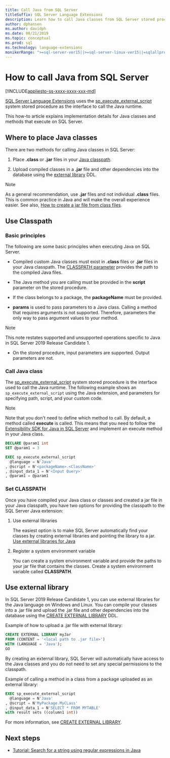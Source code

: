 ```yaml
---
title: Call Java from SQL Server
titleSuffix: SQL Server Language Extensions
description: Learn how to call Java classes from SQL Server stored procedures using the Java programming language extension in SQL Server 2019.
author: dphansen
ms.author: davidph 
ms.date: 08/21/2019
ms.topic: conceptual
ms.prod: sql
ms.technology: language-extensions
monikerRange: ">=sql-server-ver15||>=sql-server-linux-ver15||=sqlallproducts-allversions"
---
```

# How to call Java from SQL Server
[!INCLUDE[appliesto-ss-xxxx-xxxx-xxx-md](../../includes/appliesto-ss-xxxx-xxxx-xxx-md.md)]

[SQL Server Language Extensions](../language-extensions-overview.md) uses the [sp_execute_external_script](https://docs.microsoft.com/sql/relational-databases/system-stored-procedures/sp-execute-external-script-transact-sql) system stored procedure as the interface to call the Java runtime. 

This how-to article explains implementation details for Java classes and methods that execute on SQL Server.

## Where to place Java classes

There are two methods for calling Java classes in SQL Server:

1. Place **.class** or **.jar** files in your [Java classpath](#classpath). 

2. Upload compiled classes in a **.jar** file and other dependencies into the database using the [external library](#external-library) DDL. 

> [!NOTE]
> As a general recommendation, use **.jar** files and not individual **.class** files. This is common practice in Java and will make the overall experience easier. See also, [How to create a jar file from class files](create-a-java-jar-file-from-class-files.md).

<a name="classpath"></a>

## Use Classpath

### Basic principles

The following are some basic principles when executing Java on SQL Server.

* Compiled custom Java classes must exist in **.class** files or **.jar** files in your Java classpath. The [CLASSPATH parameter](#set-classpath) provides the path to the compiled Java files. 

* The Java method you are calling must be provided in the **script** parameter on the stored procedure.

* If the class belongs to a package, the **packageName** must be provided.

* **params** is used to pass parameters to a Java class. Calling a method that requires arguments is not supported. Therefore, parameters the only way to pass argument values to your method. 

> [!NOTE]
> This note restates supported and unsupported operations specific to Java in SQL Server 2019 Release Candidate 1.
> * On the stored procedure, input parameters are supported. Output parameters are not.

### Call Java class

The [sp_execute_external_script](https://docs.microsoft.com/sql/relational-databases/system-stored-procedures/sp-execute-external-script-transact-sql) system stored procedure is the interface used to call the Java runtime. The following example shows an `sp_execute_external_script` using the Java extension, and parameters for specifying path, script, and your custom code.

> [!NOTE]
> Note that you don't need to define which method to call. By default, a method called **execute** is called. This means that you need to follow the [Extensibility SDK for Java in SQL Server](extensibility-sdk-java-sql-server.md) and implement an execute method in your Java class.

```sql
DECLARE @param1 int
SET @param1 = 3

EXEC sp_execute_external_script
  @language = N'Java'
, @script = N'<packageName>.<ClassName>'
, @input_data_1 = N'<Input Query>'
, @param1 = @param1
```

<a name="set-classpath"></a>

### Set CLASSPATH

Once you have compiled your Java class or classes and created a jar file in your Java classpath, you have two options for providing the classpath to the SQL Server Java extension:

1. Use external libraries

    The easiest option is to make SQL Server automatically find your classes by creating external libraries and pointing the library to a jar. [Use external libraries for Java](#external-library)

2. Register a system environment variable

    You can create a system environment variable and provide the paths to your jar file that contains the classes. Create a system environment variable called **CLASSPATH**.

<a name="external-library"></a>

## Use external library

In SQL Server 2019 Release Candidate 1, you can use external libraries for the Java language on Windows and Linux. You can compile your classes into a .jar file and upload the .jar file and other dependencies into the database using the [CREATE EXTERNAL LIBRARY](https://docs.microsoft.com/sql/t-sql/statements/create-external-library-transact-sql) DDL.

Example of how to upload a .jar file with external library:

```sql 
CREATE EXTERNAL LIBRARY myJar
FROM (CONTENT = '<local path to .jar file>') 
WITH (LANGUAGE = 'Java'); 
GO
```

By creating an external library, SQL Server will automatically have access to the Java classes and you do not need to set any special permissions to the classpath.

Example of calling a method in a class from a package uploaded as an external library:

```sql
EXEC sp_execute_external_script
  @language = N'Java'
, @script = N'MyPackage.MyCLass'
, @input_data_1 = N'SELECT * FROM MYTABLE'
with result sets ((column1 int))
```

For more information, see [CREATE EXTERNAL LIBRARY](https://docs.microsoft.com/sql/t-sql/statements/create-external-library-transact-sql).

## Next steps

+ [Tutorial: Search for a string using regular expressions in Java](../tutorials/search-for-string-using-regular-expressions-in-java.md)